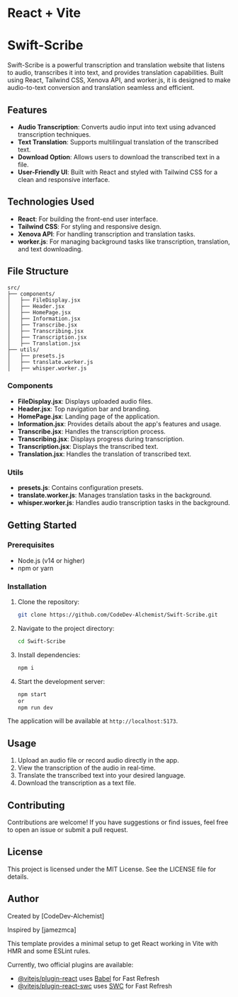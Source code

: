 # React + Vite
# Swift-Scribe

Swift-Scribe is a powerful transcription and translation website that listens to audio, transcribes it into text, and provides translation capabilities. Built using React, Tailwind CSS, Xenova API, and worker.js, it is designed to make audio-to-text conversion and translation seamless and efficient.

## Features

- **Audio Transcription**: Converts audio input into text using advanced transcription techniques.
- **Text Translation**: Supports multilingual translation of the transcribed text.
- **Download Option**: Allows users to download the transcribed text in a file.
- **User-Friendly UI**: Built with React and styled with Tailwind CSS for a clean and responsive interface.

## Technologies Used

- **React**: For building the front-end user interface.
- **Tailwind CSS**: For styling and responsive design.
- **Xenova API**: For handling transcription and translation tasks.
- **worker.js**: For managing background tasks like transcription, translation, and text downloading.

## File Structure

```
src/
├── components/
│   ├── FileDisplay.jsx
│   ├── Header.jsx
│   ├── HomePage.jsx
│   ├── Information.jsx
│   ├── Transcribe.jsx
│   ├── Transcribing.jsx
│   ├── Transcription.jsx
│   ├── Translation.jsx
├── utils/
│   ├── presets.js
│   ├── translate.worker.js
│   ├── whisper.worker.js
```

### Components

- **FileDisplay.jsx**: Displays uploaded audio files.
- **Header.jsx**: Top navigation bar and branding.
- **HomePage.jsx**: Landing page of the application.
- **Information.jsx**: Provides details about the app's features and usage.
- **Transcribe.jsx**: Handles the transcription process.
- **Transcribing.jsx**: Displays progress during transcription.
- **Transcription.jsx**: Displays the transcribed text.
- **Translation.jsx**: Handles the translation of transcribed text.

### Utils

- **presets.js**: Contains configuration presets.
- **translate.worker.js**: Manages translation tasks in the background.
- **whisper.worker.js**: Handles audio transcription tasks in the background.

## Getting Started

### Prerequisites

- Node.js (v14 or higher)
- npm or yarn

### Installation

1. Clone the repository:
   ```bash
   git clone https://github.com/CodeDev-Alchemist/Swift-Scribe.git
   ```

2. Navigate to the project directory:
   ```bash
   cd Swift-Scribe
   ```

3. Install dependencies:
   ```bash
   npm i
   ```

4. Start the development server:
   ```bash
   npm start
   or
   npm run dev
   ```

The application will be available at `http://localhost:5173`.

## Usage

1. Upload an audio file or record audio directly in the app.
2. View the transcription of the audio in real-time.
3. Translate the transcribed text into your desired language.
4. Download the transcription as a text file.

## Contributing

Contributions are welcome! If you have suggestions or find issues, feel free to open an issue or submit a pull request.

## License

This project is licensed under the MIT License. See the LICENSE file for details.

## Author

Created by [CodeDev-Alchemist]

Inspired by [jamezmca]

This template provides a minimal setup to get React working in Vite with HMR and some ESLint rules.

Currently, two official plugins are available:

- [@vitejs/plugin-react](https://github.com/vitejs/vite-plugin-react/blob/main/packages/plugin-react/README.md) uses [Babel](https://babeljs.io/) for Fast Refresh
- [@vitejs/plugin-react-swc](https://github.com/vitejs/vite-plugin-react-swc) uses [SWC](https://swc.rs/) for Fast Refresh
